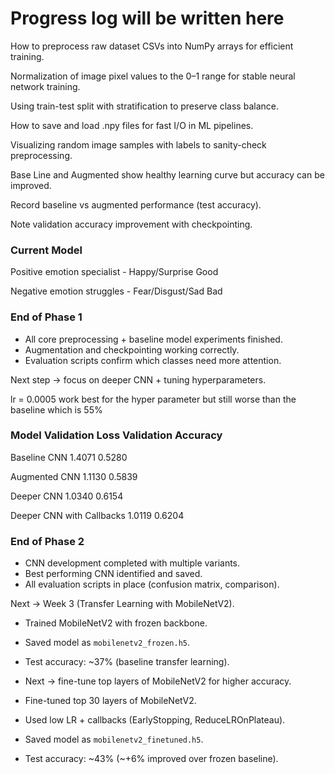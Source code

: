 # Progress log will be written here


How to preprocess raw dataset CSVs into NumPy arrays for efficient training.

Normalization of image pixel values to the 0–1 range for stable neural network training.

Using train-test split with stratification to preserve class balance.

How to save and load .npy files for fast I/O in ML pipelines.

Visualizing random image samples with labels to sanity-check preprocessing.

Base Line and Augmented show healthy learning curve but accuracy can be improved.

Record baseline vs augmented performance (test accuracy).

Note validation accuracy improvement with checkpointing.

### Current Model

Positive emotion specialist - Happy/Surprise Good 

Negative emotion struggles - Fear/Disgust/Sad Bad

### End of Phase 1 
- All core preprocessing + baseline model experiments finished.  
- Augmentation and checkpointing working correctly.  
- Evaluation scripts confirm which classes need more attention.  

Next step → focus on deeper CNN + tuning hyperparameters.


lr = 0.0005 work best for the hyper parameter but still worse than the baseline which is 55% 


### Model	Validation Loss	Validation Accuracy

Baseline CNN	1.4071	0.5280

Augmented CNN	1.1130	0.5839

Deeper CNN	1.0340	0.6154

Deeper CNN with Callbacks	1.0119	0.6204


### End of Phase 2  
- CNN development completed with multiple variants.  
- Best performing CNN identified and saved.  
- All evaluation scripts in place (confusion matrix, comparison).  

Next → Week 3 (Transfer Learning with MobileNetV2).  
 
- Trained MobileNetV2 with frozen backbone.  
- Saved model as `mobilenetv2_frozen.h5`.  
- Test accuracy: ~37% (baseline transfer learning).  
- Next → fine-tune top layers of MobileNetV2 for higher accuracy.

- Fine-tuned top 30 layers of MobileNetV2.  
- Used low LR + callbacks (EarlyStopping, ReduceLROnPlateau).  
- Saved model as `mobilenetv2_finetuned.h5`.  
- Test accuracy: ~43% (~+6% improved over frozen baseline).  




